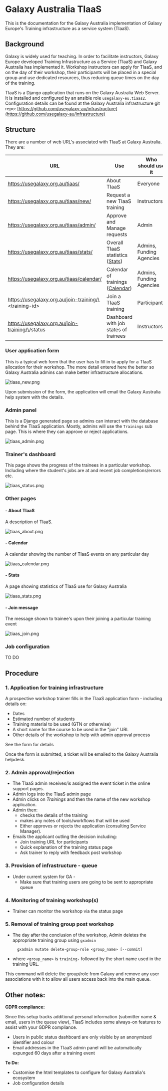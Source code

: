 # Galaxy Australia TIaaS

This is the documentation for the Galaxy Australia implementation of Galaxy Europe's Training infrastructure as a service system (TIaaS).

## Background

Galaxy is widely used for teaching. In order to facilitate instructors, Galaxy Europe developed Training Infrastructure as a Service (TIaaS) and Galaxy Australia has implemented it. Workshop instructors can apply for TIaaS, and on the day of their workshop, their participants will be placed in a special group and use dedicated resources, thus reducing queue times on the day of the training.

TIaaS is a Django application that runs on the Galaxy Australia Web Server. It is installed and configured by an ansible role `usegalaxy-eu.tiaas2`. Configuration details can be found at the Galaxy Australia infrastructure git repo: [https://github.com/usegalaxy-au/infrastructure](https://github.com/usegalaxy-au/infrastructure)

## Structure

There are a number of web URL's associated with TIaaS at Galaxy Australia. They are:

| URL | Use | Who should use it
|-----|-----|------------------
| https://usegalaxy.org.au/tiaas/ | About TIaaS | Everyone
| https://usegalaxy.org.au/tiaas/new/ | Request a new TIaaS training | Instructors
https://usegalaxy.org.au/tiaas/admin/ | Approve and Manage requests	| Admin
https://usegalaxy.org.au/tiaas/stats/ | Overall TIaaS statistics ([Stats](https://usegalaxy.org.au/tiaas/stats/))	| Admins, Funding Agencies
https://usegalaxy.org.au/tiaas/calendar/ | Calendar of trainings ([Calendar](https://usegalaxy.org.au/tiaas/calendar/)) | Admins, Funding Agencies
https://usegalaxy.org.au/join-training/\<training-id\> | Join a TIaaS training | Participants
https://usegalaxy.org.au/join-training/\<training-id>/status | Dashboard with job states of trainees | Instructors

### User application form

This is a typical web form that the user has to fill in to apply for a TIaaS allocation for their workshop. The more detail entered here the better so Galaxy Australia admins can make better infrastructure allocations.

![tiaas_new.png](../images/tiaas_new.png)

Upon submission of the form, the application will email the Galaxy Australia help system with the details.

### Admin panel

This is a Django generated page so admins can interact with the database behind the TIaaS application. Mostly, admins will use the `Trainings` sub page. This is where they can approve or reject applications.

![tiaas_admin.png](../images/tiaas_admin.png)

### Trainer's dashboard

This page shows the progress of the trainees in a particular workshop. Including where the student's jobs are at and recent job completions/errors etc.

![tiaas_status.png](../images/tiaas_status.png)

### Other pages

#### - About TIaaS

A description of TIaaS.

![tiaas_about.png](../images/tiaas_about.png)

#### - Calendar

A calendar showing the number of TIaaS events on any particular day

![tiaas_calendar.png](../images/tiaas_calendar.png)

#### - Stats

A page showing statistics of TIaaS use for Galaxy Australia

![tiaas_stats.png](../images/tiaas_stats.png)

#### - Join message

The message shown to trainee's upon their joining a particular training event

![tiaas_join.png](../images/tiaas_join.png)

####

### Job configuration

TO DO

## Procedure

### 1. Application for training infrastructure

A prospective workshop trainer fills in the TIaaS application form - including details on:

* Dates
* Estimated number of students
* Training material to be used (GTN or otherwise)
* A short name for the course to be used in the "join" URL
* Other details of the workshop to help with admin approval process

See the form for details

Once the form is submitted, a ticket will be emailed to the Galaxy Australia helpdesk.

### 2. Admin approval/rejection

* The TIaaS admin receives/is assigned the event ticket in the online support pages.
* Admin logs into the TIaaS admin page
* Admin clicks on *Trainings* and then the name of the new workshop application.
* Admin then: 
    * checks the details of the training
    * makes any notes of tools/workflows that will be used
    * Either approves or rejects the application (consulting Service Manager).
* Emails the applicant outling the decision including:
    * Join training URL for participants
    * Quick explanation of the training status page
    * Ask trainer to reply with feedback post workshop

### 3. Provision of infrastructure - queue

* Under current system for GA - 
    * Make sure that training users are going to be sent to appropriate queue

### 4. Monitoring of training workshop(s)

* Trainer can monitor the workshop via the status page

### 5. Removal of training group post workshop

* The day after the conclusion of the workshop, Admin deletes the appropriate training group using `gxadmin`

        gxadmin mutate delete-group-role <group_name> [--commit]
        
 - where `<group_name>` is `training-` followed by the short name used in the training URL.

This command will delete the group/role from Galaxy and remove any user associations with it to allow all users access back into the main queue.

## Other notes:

**GDPR compliance:** 

Since this setup tracks additional personal information (submitter name & email, users in the queue view), TIaaS includes some always-on features to assist with your GDPR compliance.

* Users in public status dashboard are only visible by an anonymized identifier and colour
* Email addresses in the TIaaS admin panel will be automatically expunged 60 days after a training event

**To Do:**

* Customise the html templates to configure for Galaxy Australia's ecosystem
* Job configuration details
